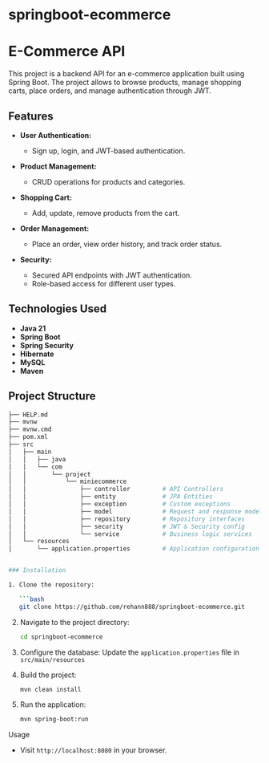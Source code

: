 # springboot-ecommerce

# E-Commerce API

This project is a backend API for an e-commerce application built using Spring Boot. The project allows to browse products, manage shopping carts, place orders, and manage authentication through JWT. 

## Features

- **User Authentication:**
  - Sign up, login, and JWT-based authentication.
  
- **Product Management:**
  - CRUD operations for products and categories.

- **Shopping Cart:**
  - Add, update, remove products from the cart.
  
- **Order Management:**
  - Place an order, view order history, and track order status.
  
- **Security:**
  - Secured API endpoints with JWT authentication.
  - Role-based access for different user types.

## Technologies Used

- **Java 21**
- **Spring Boot**
- **Spring Security**
- **Hibernate**
- **MySQL**
- **Maven**

## Project Structure

```bash
├── HELP.md
├── mvnw
├── mvnw.cmd
├── pom.xml
├── src
│   ├── main
│   │   ├── java
│   │   └── com
│   │       └── project
│   │           └── miniecommerce
│   │               ├── controller         # API Controllers
│   │               ├── entity             # JPA Entities
│   │               ├── exception          # Custom exceptions
│   │               ├── model              # Request and response models
│   │               ├── repository         # Repository interfaces
│   │               ├── security           # JWT & Security config
│   │               └── service            # Business logic services
│   └── resources
│       └── application.properties         # Application configuration


### Installation

1. Clone the repository:

   ```bash
   git clone https://github.com/rehann888/springboot-ecommerce.git

   ```

2. Navigate to the project directory:

   ```bash
   cd springboot-ecommerce

   ```

3. Configure the database:
   Update the `application.properties` file in `src/main/resources` 

4. Build the project:

   ```bash
   mvn clean install

   ```

5. Run the application:
   ```bash
   mvn spring-boot:run
   ```

Usage

- Visit `http://localhost:8080` in your browser.
